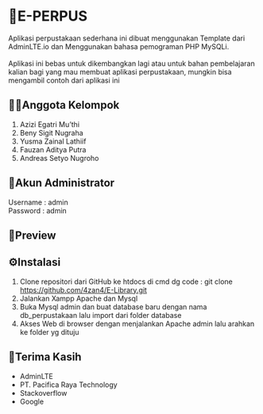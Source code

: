 # 📕E-PERPUS
 Aplikasi perpustakaan sederhana ini dibuat menggunakan Template dari AdminLTE.io dan Menggunakan bahasa pemograman PHP MySQLi. <br> <br>
 Aplikasi ini bebas untuk dikembangkan lagi atau untuk bahan pembelajaran kalian bagi yang mau membuat aplikasi perpustakaan, mungkin bisa mengambil contoh dari aplikasi ini

## 👷‍♂️Anggota Kelompok

1. Azizi Egatri Mu’thi
2. Beny Sigit Nugraha
3. Yusma Zainal Lathiif
4. Fauzan Aditya Putra
5. Andreas Setyo Nugroho
   
## 👦Akun Administrator
Username : admin
<br>
Password : admin

## 👀Preview


## ⚙Instalasi

1. Clone repositori dari GitHub ke htdocs di cmd dg code : git clone https://github.com/4zan4/E-Library.git
2. Jalankan Xampp Apache dan Mysql
3. Buka Mysql admin dan buat database baru dengan nama db_perpustakaan lalu import dari folder database
4. Akses Web di browser dengan menjalankan Apache admin lalu arahkan ke folder yg dituju

## 🤲Terima Kasih
<ul>
    <li> AdminLTE </li>
    <li> PT. Pacifica Raya Technology </li>
    <li> Stackoverflow </li>
    <li> Google </li>
</ul>

